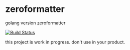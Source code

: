 # zeroformatter
golang version zeroformatter

[![Build Status](https://travis-ci.org/shamaton/zeroformatter.svg?branch=master)](https://travis-ci.org/shamaton/zeroformatter)

this project is work in progress. don't use in your product.
